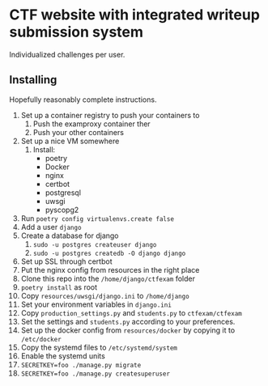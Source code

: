 # CTF website with integrated writeup submission system

Individualized challenges per user.

## Installing

Hopefully reasonably complete instructions.

1. Set up a container registry to push your containers to
    1. Push the examproxy container ther
    1. Push your other containers
2. Set up a nice VM somewhere
    1. Install:
        * poetry
        * Docker
        * nginx
        * certbot
        * postgresql
        * uwsgi
        * pyscopg2
2. Run ``poetry config virtualenvs.create false``
3. Add a user ``django``
4. Create a database for django
    1. ``sudo -u postgres createuser django``
    1. ``sudo -u postgres createdb -O django django``
5. Set up SSL through certbot
6. Put the nginx config from resources in the right place
7. Clone this repo into the `/home/django/ctfexam` folder
8. ``poetry install`` as root
8. Copy ``resources/uwsgi/django.ini`` to ``/home/django``
9. Set your environment variables in ``django.ini``
10. Copy ``production_settings.py`` and ``students.py`` to ``ctfexam/ctfexam``
11. Set the settings and ``students.py`` according to your preferences.
16. Set up the docker config from ``resources/docker`` by copying it to ``/etc/docker``
12. Copy the systemd files to `/etc/systemd/system`
13. Enable the systemd units
14. ``SECRETKEY=foo ./manage.py migrate``
15. ``SECRETKEY=foo ./manage.py createsuperuser``
